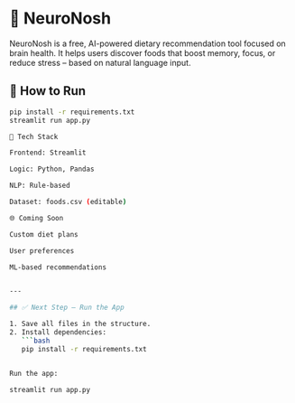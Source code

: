 # 🧠 NeuroNosh

NeuroNosh is a free, AI-powered dietary recommendation tool focused on brain health. It helps users discover foods that boost memory, focus, or reduce stress – based on natural language input.

## 🚀 How to Run

```bash
pip install -r requirements.txt
streamlit run app.py

🔧 Tech Stack

Frontend: Streamlit

Logic: Python, Pandas

NLP: Rule-based

Dataset: foods.csv (editable)

🌐 Coming Soon

Custom diet plans

User preferences

ML-based recommendations


---

## ✅ Next Step – Run the App

1. Save all files in the structure.
2. Install dependencies:
   ```bash
   pip install -r requirements.txt


Run the app:

streamlit run app.py
